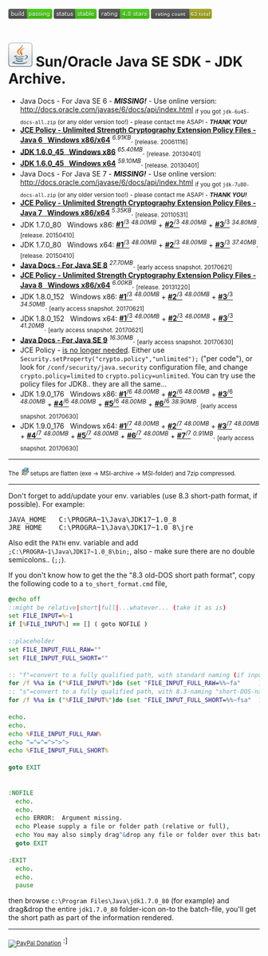 <sup><a href="#"><img src="resources/icon_build_passing.png" alt=""/></a>&nbsp;<a href="#"><img src="resources/icon_status_stable.png" alt=""/></a>&nbsp;<a href="#"><img src="resources/icon_rating.png" alt=""/></a>&nbsp;<a href="#"><img src="resources/icon_rating_count.png" alt=""/></a></sup>

<h1><a href="#"><img alt="" src="resources/icon_jdk.png"/></a> Sun/Oracle Java SE SDK - JDK Archive.</h1>

<ul>
<li>Java Docs - For Java SE 6 - <strong><em>MISSING!</em></strong> - Use online version: <a href="http://docs.oracle.com/javase/6/docs/api/index.html">http://docs.oracle.com/javase/6/docs/api/index.html</a> <sub>if you got <code>jdk-6u45-docs-all.zip</code> (or any older version too!) - please contact me ASAP!  - <strong><em>THANK YOU!</em></strong></li>
<li><a href="jce_policy_6.7z"><strong>JCE Policy - Unlimited Strength Cryptography Extension Policy Files - Java 6 &nbsp; Windows x86/x64</strong></a> <sup><em>6.91KB</em></sup>. <sub>[release. 20061116]</sub></li>
<li><a href="jdk_1.6.0_45_windows_x86.7z"><strong>JDK 1.6.0_45 &nbsp; Windows x86</strong></a> <sup><em>65.40MB</em></sup>. <sub>[release. 20130401]</sub></li>
<li><a href="jdk_1.6.0_45_windows_x64.7z"><strong>JDK 1.6.0_45 &nbsp; Windows x64</strong></a> <sup><em>59.10MB</em></sup>. <sub>[release. 20130401]</sub></li>

<li>Java Docs - For Java SE 7 - <strong><em>MISSING!</em></strong> - Use online version: <a href="http://docs.oracle.com/javase/7/docs/api/index.html">http://docs.oracle.com/javase/6/docs/api/index.html</a> <sub>if you got <code>jdk-7u80-docs-all.zip</code> (or any older version too!) - please contact me ASAP!  - <strong><em>THANK YOU!</em></strong></li>
<li><a href="jce_policy_7.7z"><strong>JCE Policy - Unlimited Strength Cryptography Extension Policy Files - Java 7 &nbsp; Windows x86/x64</strong></a> <sup><em>5.35KB</em></sup>. <sub>[release. 20110531]</sub></li>
<li>JDK 1.7.0_80   &nbsp; Windows x86: <a href="jdk_1.7.0_80_windows_x86.7z.001" ><strong>#1</strong><sup>/3</sup></a> <sup><em>48.00MB</em></sup> + <a href="jdk_1.7.0_80_windows_x86.7z.002" ><strong>#2</strong><sup>/3</sup></a> <sup><em>48.00MB</em></sup> + <a href="jdk_1.7.0_80_windows_x86.7z.003" ><strong>#3</strong><sup>/3</sup></a> <sup><em>34.80MB</em></sup>. <sub>[release. 20150410]</sub></li>
<li>JDK 1.7.0_80   &nbsp; Windows x64: <a href="jdk_1.7.0_80_windows_x64.7z.001" ><strong>#1</strong><sup>/3</sup></a> <sup><em>48.00MB</em></sup> + <a href="jdk_1.7.0_80_windows_x64.7z.002" ><strong>#2</strong><sup>/3</sup></a> <sup><em>48.00MB</em></sup> + <a href="jdk_1.7.0_80_windows_x64.7z.003" ><strong>#3</strong><sup>/3</sup></a> <sup><em>37.40MB</em></sup>. <sub>[release. 20150410]</sub></li>

<li><a href="docs_8.7z"><strong>Java Docs - For Java SE 8</strong></a> <sup><em>27.70MB</em></sup>. <sub>[early access snapshot. 20170621]</sub></li>
<li><a href="jce_policy_8.7z"><strong>JCE Policy - Unlimited Strength Cryptography Extension Policy Files - Java 8 &nbsp; Windows x86/x64</strong></a> <sup><em>6.00KB</em></sup>. <sub>[release. 20131220]</sub></li>
<li>JDK 1.8.0_152  &nbsp; Windows x86: <a href="jdk_1.8.0_152_windows_x86.7z.001"><strong>#1</strong><sup>/3</sup></a> <sup><em>48.00MB</em></sup> + <a href="jdk_1.8.0_152_windows_x86.7z.002"><strong>#2</strong><sup>/3</sup></a> <sup><em>48.00MB</em></sup> + <a href="jdk_1.8.0_152_windows_x86.7z.003"><strong>#3</strong><sup>/3</sup></a> <sup><em>34.50MB</em></sup>. <sub>[early access snapshot. 20170621]</sub></li>
<li>JDK 1.8.0_152  &nbsp; Windows x64: <a href="jdk_1.8.0_152_windows_x64.7z.001"><strong>#1</strong><sup>/3</sup></a> <sup><em>48.00MB</em></sup> + <a href="jdk_1.8.0_152_windows_x64.7z.002"><strong>#2</strong><sup>/3</sup></a> <sup><em>48.00MB</em></sup> + <a href="jdk_1.8.0_152_windows_x64.7z.003"><strong>#3</strong><sup>/3</sup></a> <sup><em>41.20MB</em></sup>. <sub>[early access snapshot. 20170621]</sub></li>

<li><a href="docs_9.7z"><strong>Java Docs - For Java SE 9</strong></a> <sup><em>16.30MB</em></sup>. <sub>[early access snapshot. 20170630]</sub></li>
<li>JCE Policy - <a href="https://stackoverflow.com/questions/39097058/jce-zip-file-for-jdk-9">is no longer needed</a>. Either use <code>Security.setProperty("crypto.policy","unlimited");</code> ("per code"), or look for <code>/conf/security/java.security</code> configuration file, and change <code>crypto.policy=limited</code> to <code>crypto.policy=unlimited</code>. You can try use the policy files for JDK8.. they are all the same...</li>
<li>JDK 1.9.0_176  &nbsp; Windows x86: <a href="jdk_1.9.0_176_windows_x86.7z.001"><strong>#1</strong><sup>/6</sup></a> <sup><em>48.00MB</em></sup> + <a href="jdk_1.9.0_176_windows_x86.7z.002"><strong>#2</strong><sup>/6</sup></a> <sup><em>48.00MB</em></sup> + <a href="jdk_1.9.0_176_windows_x86.7z.003"><strong>#3</strong><sup>/6</sup></a> <sup><em>48.00MB</em></sup> + <a href="jdk_1.9.0_176_windows_x86.7z.004"><strong>#4</strong><sup>/6</sup></a> <sup><em>48.00MB</em></sup> + <a href="jdk_1.9.0_176_windows_x86.7z.005"><strong>#5</strong><sup>/6</sup></a> <sup><em>48.00MB</em></sup> + <a href="jdk_1.9.0_176_windows_x86.7z.006"><strong>#6</strong><sup>/6</sup></a> <sup><em>38.90MB</em></sup>. <sub>[early access snapshot. 20170630]</sub></li>
<li>JDK 1.9.0_176  &nbsp; Windows x64: <a href="jdk_1.9.0_176_windows_x64.7z.001"><strong>#1</strong><sup>/7</sup></a> <sup><em>48.00MB</em></sup> + <a href="jdk_1.9.0_176_windows_x64.7z.002"><strong>#2</strong><sup>/7</sup></a> <sup><em>48.00MB</em></sup> + <a href="jdk_1.9.0_176_windows_x64.7z.003"><strong>#3</strong><sup>/7</sup></a> <sup><em>48.00MB</em></sup> + <a href="jdk_1.9.0_176_windows_x64.7z.004"><strong>#4</strong><sup>/7</sup></a> <sup><em>48.00MB</em></sup> + <a href="jdk_1.9.0_176_windows_x64.7z.005"><strong>#5</strong><sup>/7</sup></a> <sup><em>48.00MB</em></sup> + <a href="jdk_1.9.0_176_windows_x64.7z.006"><strong>#6</strong><sup>/7</sup></a> <sup><em>48.00MB</em></sup> + <a href="jdk_1.9.0_176_windows_x64.7z.007"><strong>#7</strong><sup>/7</sup></a> <sup><em>0.91MB</em></sup>. <sub>[early access snapshot. 20170630]</sub></li>
</ul>

<hr/>

<sub>The <a href="#"><img width="16" height="16" alt="" src="resources/icon_setup.png"/></a> setups are flatten (exe -&gt; MSI-archive -&gt; MSI-folder) and 7zip compressed.</sub>

<hr/>

Don't forget to add/update your env. variables (use 8.3 short-path format, if possible). For example:
<pre>
JAVA_HOME   C:\PROGRA~1\Java\JDK17~1.0_8
JRE_HOME    C:\PROGRA~1\Java\JDK17~1.0_8\jre
</pre>
Also edit the <code>PATH</code> env. variable 
and add <code>;C:\PROGRA~1\Java\JDK17~1.0_8\bin;</code>,
also - make sure there are no double semicolons.. (<code>;;</code>).


If you don't know how to get the the "8.3 old-DOS short path format",
copy the following code to a <code>to_short_format.cmd</code> file,

```cmd
@echo off
::might be relative|short|full|...whatever... (take it as is)
set FILE_INPUT=%~1
if [%FILE_INPUT%] == [] ( goto NOFILE )

::placeholder
set FILE_INPUT_FULL_RAW=""
set FILE_INPUT_FULL_SHORT=""

:: "f"=convert to a fully qualified path, with standard naming (if input is short naming, might still look like short-naming).
for /f %%a in ("%FILE_INPUT%")do (set "FILE_INPUT_FULL_RAW=%%~fa"     )
:: "s"=convert to a fully qualified path, with 8.3-naming "short-DOS-naming".
for /f %%a in ("%FILE_INPUT%")do (set "FILE_INPUT_FULL_SHORT=%%~fsa"  )

echo.
echo.
echo %FILE_INPUT_FULL_RAW%
echo ^=^=^=^>^>^>
echo %FILE_INPUT_FULL_SHORT%

goto EXIT


:NOFILE
  echo.
  echo.
  echo ERROR:  Argument missing.
  echo Please supply a file or folder path (relative or full),
  echo You may also simply drag^&drop any file or folder over this batch file to make it work..
  goto EXIT

:EXIT
  echo.
  echo.
  pause

```

then browse <code>c:\Program Files\Java\jdk1.7.0_80</code> (for example)
and drag&amp;drop the entire <code>jdk1.7.0_80</code> folder-icon on-to
the batch-file, you'll get the short path as part of the information rendered.

<hr/>

<sub><a target="_blank" href="https://paypal.me/e1adkarak0" rel="nofollow"><img src="https://www.paypalobjects.com/webstatic/mktg/Logo/pp-logo-100px.png" width="60" height="16" border="0" alt="PayPal Donation"></a></sub>
:]

